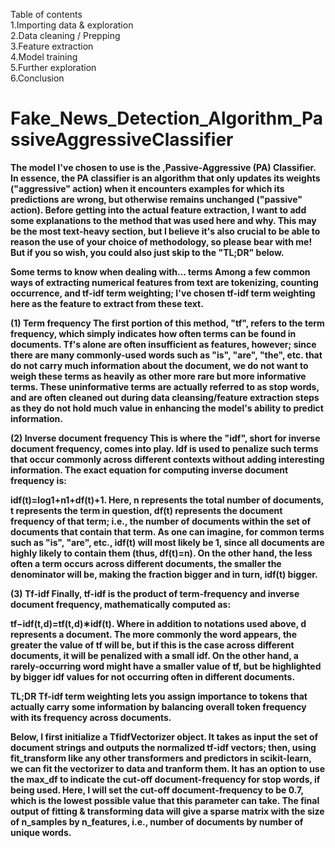 Table of contents<br>
1.Importing data & exploration<br>
2.Data cleaning / Prepping<br>
3.Feature extraction<br>
4.Model training<br>
5.Further exploration<br>
6.Conclusion<br>


# <b>Fake_News_Detection_Algorithm_PassiveAggressiveClassifier<b>
The model I've chosen to use is the ,<b>Passive-Aggressive (PA) Classifier<b>. In essence, the PA classifier is an algorithm that only updates its weights ("aggressive" action) when it encounters examples for which its predictions are wrong, but otherwise remains unchanged ("passive" action).
Before getting into the actual feature extraction, I want to add some explanations to the method that was used here and why. This may be the most text-heavy section, but I believe it's also crucial to be able to reason the use of your choice of methodology, so please bear with me! But if you so wish, you could also just skip to the "TL;DR" below.

Some terms to know when dealing with... terms
Among a few common ways of extracting numerical features from text are tokenizing, counting occurrence, and tf-idf term weighting; I've chosen tf-idf term weighting here as the feature to extract from these text.

(1) Term frequency
The first portion of this method, "tf", refers to the term frequency, which simply indicates how often terms can be found in documents. Tf's alone are often insufficient as features, however; since there are many commonly-used words such as "is", "are", "the", etc. that do not carry much information about the document, we do not want to weigh these terms as heavily as other more rare but more informative terms. These uninformative terms are actually referred to as stop words, and are often cleaned out during data cleansing/feature extraction steps as they do not hold much value in enhancing the model's ability to predict information.

(2) Inverse document frequency
This is where the "idf", short for inverse document frequency, comes into play. Idf is used to penalize such terms that occur commonly across different contexts without adding interesting information. The exact equation for computing inverse document frequency is:

<b>idf(t)=log1+n1+df(t)+1.<b>
Here, n represents the total number of documents, t represents the term in question, df(t) represents the document frequency of that term; i.e., the number of documents within the set of documents that contain that term. As one can imagine, for common terms such as "is", "are", etc., idf(t) will most likely be 1, since all documents are highly likely to contain them (thus, df(t)=n). On the other hand, the less often a term occurs across different documents, the smaller the denominator will be, making the fraction bigger and in turn, idf(t) bigger.

(3) Tf-idf
Finally, tf-idf is the product of term-frequency and inverse document frequency, mathematically computed as:

<b>tf−idf(t,d)=tf(t,d)∗idf(t).<b>
Where in addition to notations used above, d represents a document. The more commonly the word appears, the greater the value of tf will be, but if this is the case across different documents, it will be penalized with a small idf. On the other hand, a rarely-occurring word might have a smaller value of tf, but be highlighted by bigger idf values for not occurring often in different documents.

TL;DR
Tf-idf term weighting lets you assign importance to tokens that actually carry some information by balancing overall token frequency with its frequency across documents.

Below, I first initialize a <b>TfidfVectorizer object<b>. It takes as input the set of document strings and outputs the normalized tf-idf vectors; then, using fit_transform like any other transformers and predictors in scikit-learn, we can fit the vectorizer to data and tranform them. It has an option to use the max_df to indicate the cut-off document-frequency for stop words, if being used. Here, I will set the cut-off document-frequency to be 0.7, which is the lowest possible value that this parameter can take. The final output of fitting & transforming data will give a sparse matrix with the size of n_samples by n_features, i.e., number of documents by number of unique words.
